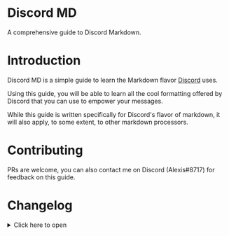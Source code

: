 # Discord MD
A comprehensive guide to Discord Markdown.

# Introduction

Discord MD is a simple guide to learn the Markdown flavor [Discord](https://discord.com/) uses.

Using this guide, you will be able to learn all the cool formatting offered by Discord that you can use to empower your messages.

While this guide is written specifically for Discord's flavor of markdown, it will also apply, to some extent, to other markdown processors.

# Contributing

PRs are welcome, you can also contact me on Discord (Alexis#8717) for feedback on this guide.

# Changelog

<details>
<summary>Click here to open</summary>

## 1.0.0
- Initial release of the guide.

</details>